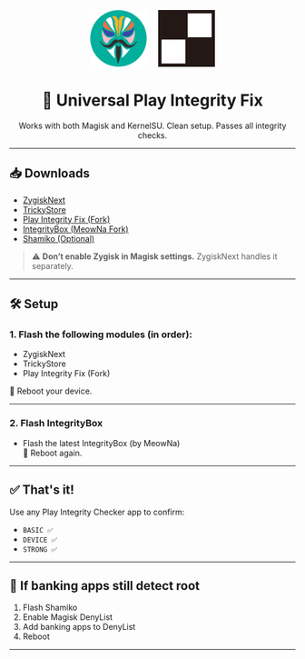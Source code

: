<p align="center">
  <img src="https://raw.githubusercontent.com/yadavnikhil03/Play-integrity-fix-guide/main/assets/magisk.png" width="100"/>
  &nbsp;&nbsp;&nbsp;
  <img src="https://raw.githubusercontent.com/yadavnikhil03/Play-integrity-fix-guide/main/assets/ksu.png" width="100"/>
</p>

<h1 align="center">🚀 Universal Play Integrity Fix</h1>

<p align="center">
  Works with both Magisk and KernelSU.  
  Clean setup. Passes all integrity checks.
</p>

---

## 📥 Downloads

- [ZygiskNext](https://github.com/Dr-TSNG/ZygiskNext/releases)
- [TrickyStore](https://github.com/5ec1cff/TrickyStore/releases/)
- [Play Integrity Fix (Fork)](https://github.com/osm0sis/PlayIntegrityFork/releases/)
- [IntegrityBox (MeowNa Fork)](https://github.com/yadavnikhil03/Play-integrity-fix-guide/releases)
- [Shamiko (Optional)](https://github.com/LSPosed/LSPosed.github.io/releases)

> ⚠️ **Don’t enable Zygisk in Magisk settings.** ZygiskNext handles it separately.

---

## 🛠️ Setup

### 1. Flash the following modules (in order):

- ZygiskNext  
- TrickyStore  
- Play Integrity Fix (Fork)

📲 Reboot your device.

---

### 2. Flash IntegrityBox

- Flash the latest IntegrityBox (by MeowNa)  
📲 Reboot again.

---

## ✅ That's it!

Use any Play Integrity Checker app to confirm:

- `BASIC ✅`
- `DEVICE ✅`
- `STRONG ✅`

---

## 🏦 If banking apps still detect root

1. Flash Shamiko  
2. Enable Magisk DenyList  
3. Add banking apps to DenyList  
4. Reboot

---
